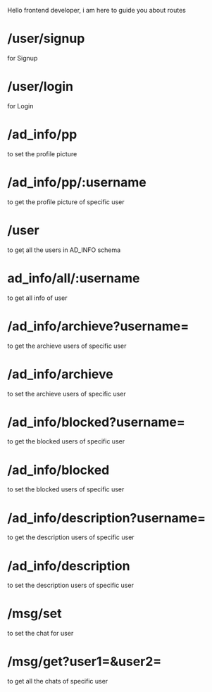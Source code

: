 Hello frontend developer, i am here to guide you about routes

# /user/signup
for Signup
<!-- 
    {
        name,
        dob,
        age,
        gender,
        username,
        password
    } 
-->

# /user/login
for Login
<!--
    {
        username,
        password
    }
-->

# /ad_info/pp
to set the profile picture
<!-- 
    {
        username, 
        pp(only name of the file)
    }
-->

# /ad_info/pp/:username
to get the profile picture of specific user
<!-- nothing -->

# /user
to geṭ all the users in AD_INFO schema

# ad_info/all/:username
to get all info of user

# /ad_info/archieve?username=
to get the archieve users of specific user

# /ad_info/archieve
to set the archieve users of specific user
<!-- 
    {
        username,
        user
    }
-->

# /ad_info/blocked?username=
to get the blocked users of specific user

# /ad_info/blocked
to set the blocked users of specific user
<!-- 
    {
        username,
        user
    }
-->

# /ad_info/description?username=
to get the description users of specific user

# /ad_info/description
to set the description users of specific user
<!-- 
    {
        username,
        description
    }
-->

# /msg/set
to set the chat for user
<!-- 
    user1,
    user2,
    sender,
    text
-->

# /msg/get?user1=&user2=
to get all the chats of specific user
